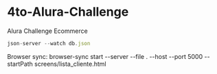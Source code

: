 # 4to-Alura-Challenge
Alura Challenge Ecommerce

```js
json-server --watch db.json
```

Browser sync: browser-sync start --server --file . --host --port 5000 --startPath screens/lista_cliente.html
